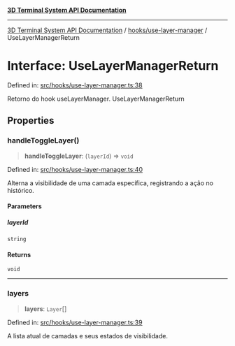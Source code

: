 [**3D Terminal System API Documentation**](../../../README.md)

***

[3D Terminal System API Documentation](../../../README.md) / [hooks/use-layer-manager](../README.md) / UseLayerManagerReturn

# Interface: UseLayerManagerReturn

Defined in: [src/hooks/use-layer-manager.ts:38](https://github.com/Dicommunitas/ThreeJS_Terminal_3D2/blob/52232744018ed621d550262a267cac5a8cb3ae25/src/hooks/use-layer-manager.ts#L38)

Retorno do hook useLayerManager.
 UseLayerManagerReturn

## Properties

### handleToggleLayer()

> **handleToggleLayer**: (`layerId`) => `void`

Defined in: [src/hooks/use-layer-manager.ts:40](https://github.com/Dicommunitas/ThreeJS_Terminal_3D2/blob/52232744018ed621d550262a267cac5a8cb3ae25/src/hooks/use-layer-manager.ts#L40)

Alterna a visibilidade de uma camada específica, registrando a ação no histórico.

#### Parameters

##### layerId

`string`

#### Returns

`void`

***

### layers

> **layers**: `Layer`[]

Defined in: [src/hooks/use-layer-manager.ts:39](https://github.com/Dicommunitas/ThreeJS_Terminal_3D2/blob/52232744018ed621d550262a267cac5a8cb3ae25/src/hooks/use-layer-manager.ts#L39)

A lista atual de camadas e seus estados de visibilidade.
